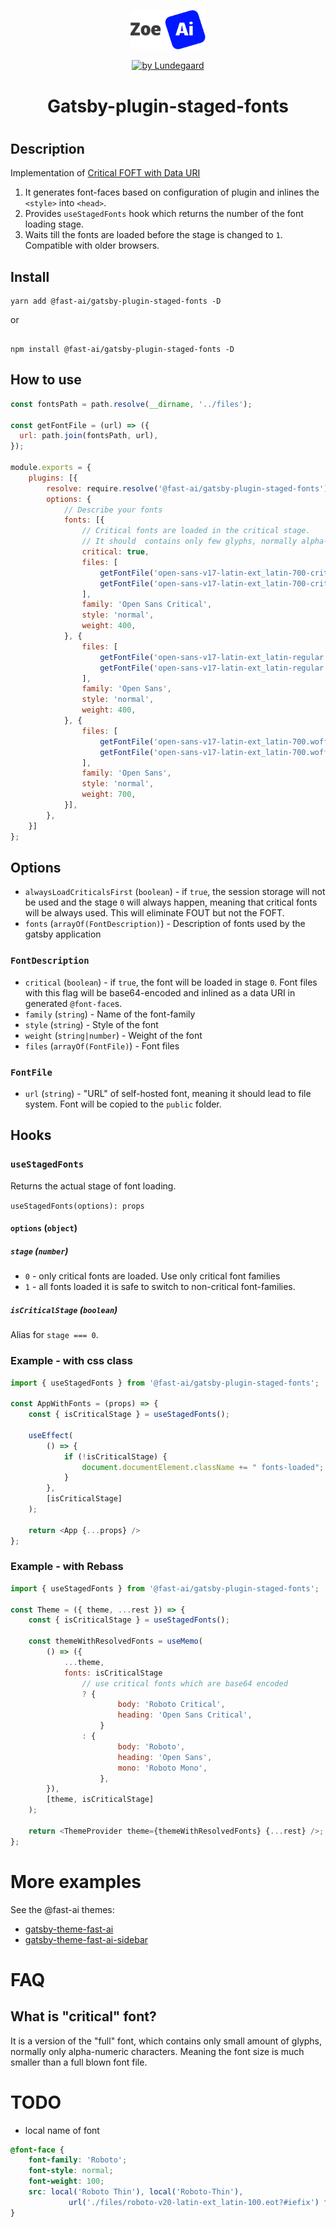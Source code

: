 <p align="center">
  <a href="https://zoe.lundegaard.ai">
    <img alt="Zoe.ai logo" src="../../zoe-ai-logo.svg" width="120" />
  </a>
</p>
<p align="center">
  <a href="https://lundegaard.eu">
    <img alt="by Lundegaard" src="../../by-Lundegaard.png" width="120" />
  </a>
</p>
<h1 align="center">Gatsby-plugin-staged-fonts</h1>

#

## Description

Implementation of [Critical FOFT with Data URI](https://www.zachleat.com/web/comprehensive-webfonts/#critical-foft-data-uri)

1. It generates font-faces based on configuration of plugin and inlines the `<style>` into `<head>`.
2. Provides `useStagedFonts` hook which returns the number of the font loading stage.
3. Waits till the fonts are loaded before the stage is changed to `1`. Compatible with older browsers.

## Install

```
yarn add @fast-ai/gatsby-plugin-staged-fonts -D
```

or
```

npm install @fast-ai/gatsby-plugin-staged-fonts -D
```

## How to use

```js
const fontsPath = path.resolve(__dirname, '../files');

const getFontFile = (url) => ({
  url: path.join(fontsPath, url),
});

module.exports = {
	plugins: [{
		resolve: require.resolve('@fast-ai/gatsby-plugin-staged-fonts'),
		options: {
			// Describe your fonts
			fonts: [{
				// Critical fonts are loaded in the critical stage.
				// It should  contains only few glyphs, normally alpha-numeric symbols.
				critical: true,
				files: [
					getFontFile('open-sans-v17-latin-ext_latin-700-critical.woff'),
					getFontFile('open-sans-v17-latin-ext_latin-700-critical.woff2'),
				],
				family: 'Open Sans Critical',
				style: 'normal',
				weight: 400,
			}, {
				files: [
					getFontFile('open-sans-v17-latin-ext_latin-regular.woff'),
					getFontFile('open-sans-v17-latin-ext_latin-regular.woff2'),
				],
				family: 'Open Sans',
				style: 'normal',
				weight: 400,
			}, {
				files: [
					getFontFile('open-sans-v17-latin-ext_latin-700.woff'),
					getFontFile('open-sans-v17-latin-ext_latin-700.woff2'),
				],
				family: 'Open Sans',
				style: 'normal',
				weight: 700,
			}],
		},
	}]
};
```

## Options

- `alwaysLoadCriticalsFirst` (`boolean`) - if `true`, the session storage will not be used and the stage `0` will always happen, meaning that  critical fonts will be always used. This will eliminate FOUT but not the FOFT.
- `fonts` (`arrayOf(FontDescription)`) - Description of fonts used by the gatsby application

### `FontDescription`

- `critical` (`boolean`) - if `true`, the font will be loaded in stage `0`. Font files with this flag will be base64-encoded and inlined as a data URI in generated `@font-face`s.
- `family` (`string`) - Name of the font-family
- `style` (`string`) - Style of the font
- `weight` (`string|number`) - Weight of the font
- `files` (`arrayOf(FontFile)`) - Font files

### `FontFile`

- `url` (`string`) - "URL" of self-hosted font, meaning it should lead to file system. Font will be copied to the `public` folder.

## Hooks

### `useStagedFonts`
Returns the actual stage of font loading.

`useStagedFonts(options): props`

#### `options` (`object`)

##### `stage` (`number`)
- `0` - only critical fonts are loaded. Use only critical font families
- `1` - all fonts loaded it is safe to switch to non-critical font-families.

##### `isCriticalStage` (`boolean`)
Alias for `stage === 0`.

### Example - with css class
```js
import { useStagedFonts } from '@fast-ai/gatsby-plugin-staged-fonts';

const AppWithFonts = (props) => {
	const { isCriticalStage } = useStagedFonts();

	useEffect(
		() => {
			if (!isCriticalStage) {
				document.documentElement.className += " fonts-loaded";
			}
		},
		[isCriticalStage]
	);

	return <App {...props} />
};
```

### Example - with Rebass
```js
import { useStagedFonts } from '@fast-ai/gatsby-plugin-staged-fonts';

const Theme = ({ theme, ...rest }) => {
	const { isCriticalStage } = useStagedFonts();

	const themeWithResolvedFonts = useMemo(
		() => ({
			...theme,
			fonts: isCriticalStage
				// use critical fonts which are base64 encoded
				? {
						body: 'Roboto Critical',
						heading: 'Open Sans Critical',
					}
				: {
						body: 'Roboto',
						heading: 'Open Sans',
						mono: 'Roboto Mono',
					},
		}),
		[theme, isCriticalStage]
	);

	return <ThemeProvider theme={themeWithResolvedFonts} {...rest} />;
};
```
# More examples

See the @fast-ai themes:
- [gatsby-theme-fast-ai](https://github.com/lundegaard/gatsby-theme-fast-ai/tree/master/packages/gatsby-theme-fast-ai)
- [gatsby-theme-fast-ai-sidebar](https://github.com/lundegaard/gatsby-theme-fast-ai/tree/master/packages/gatsby-theme-fast-ai-sidebar)

# FAQ

## What is "critical" font?
It is a version of the "full" font, which contains only small amount of glyphs,
normally only alpha-numeric characters.
Meaning the font size is much smaller than a full blown font file.


# TODO

- local name of font

```css
@font-face {
	font-family: 'Roboto';
	font-style: normal;
	font-weight: 100;
	src: local('Roboto Thin'), local('Roboto-Thin'),
			 url('./files/roboto-v20-latin-ext_latin-100.eot?#iefix') format('embedded-opentype');
}
```
